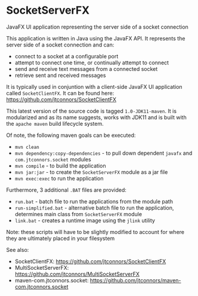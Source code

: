 # SocketServerFX
JavaFX UI application representing the server side of a socket connection

This application is written in Java using the JavaFX API.  It represents the server side of a socket connection and can:

   - connect to a socket at a configurable port
   - attempt to connect one time, or continually attempt to connect
   - send and receive text messages from a connected socket
   - retrieve sent and received messages

It is typically used in conjuntion with a client-side JavaFX UI application called ```SocketClientFX```.
It can be found here: https://github.com/jtconnors/SocketClientFX

This latest version of the source code is tagged ```1.0-JDK11-maven```.  It is modularized and as its name suggests, works with JDK11
and is built with the ```apache maven``` build lifecycle system.

Of note, the following maven goals can be executed:

   - ```mvn clean```
   - ```mvn dependency:copy-dependencies``` - to pull down dependent ```javafx``` and ```com.jtconnors.socket``` modules
   - ```mvn compile``` - to build the application
   - ```mvn jar:jar``` - to create the ```SocketServerFX``` module as a jar file
   - ```mvn exec:exec``` to run the application
   
Furthermore, 3 additional ```.BAT``` files are provided:
   - ```run.bat``` - batch file to run the applications from the module path
   - ```run-simplified.bat``` - alternative batch file to run the application, determines main class from ```SocketServerFX``` module
   - ```link.bat``` - creates a runtime image using the ```jlink``` utility
   
Note:  these scripts will have to be slightly modified to account for where they are ultimately placed in your filesystem
   
See also:

- SocketClientFX: https://github.com/jtconnors/SocketClientFX
- MultiSocketServerFX: https://github.com/jtconnors/MultiSocketServerFX
- maven-com.jtconnors.socket: https://github.com/jtconnors/maven-com.jtconnors.socket
